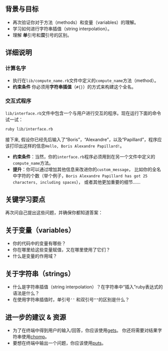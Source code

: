 ## 背景与目标

- 再次验证你对于方法（methods）和变量（variables）的理解。
- 学习如何进行字符串插值（string interpolation）。
- 理解 **单**引号和**双**引号的区别。

## 详细说明

### 计算名字

- 执行在`lib/compute_name.rb`文件中定义的`compute_name`方法（method）。
- **约束条件** 你必须用**字符串插值**（`#{}`）的方式来构建这个全名。

### 交互式程序

`lib/interface.rb`文件中包含一个与用户进行交互的程序。现在运行下面的命令试一试：

```bash
ruby lib/interface.rb
```

接下来, 假设你已经先后输入了“Boris”，“Alexandre”，以及“Papillard”，程序应该打印出这样的信息`Hello, Boris Alexandre Papillard!`。

* **约束条件**：当然，你的`interface.rb`程序必须用到在另一个文件中定义的`compute_name`方法。
* **提升**：你可以通过增加其他信息来改进你的`custom_message`， 比如你的全名中字符的个数（举个例子，`Boris Alexandre Papillard has got 25 characters, including spaces`）， 或者其他更加重要的细节……

## 关键学习要点

再次问自己提出这些问题，并确保你都知道答案：

## 关于变量（variables）

* 你的代码中的变量有哪些？
* 你在哪里给这些变量赋值，又在哪里使用了它们？
* 什么是变量的作用域？

## 关于字符串（strings）

* 什么是字符串插值（string interpolation）？在字符串中“插入”ruby表达式的语法是什么？
* 在使用字符串插值时，单引号`''` 和双引号`""`的区别是什么？

## 进一步的建议 & 资源

* 为了在终端中得到用户的输入/回答，你应该使用[gets](http://www.ruby-doc.org/docs/Tutorial/part_02/user_input.html)。 你还将需要对结果字符串使用[chomp](https://ruby-doc.org/core-3.1.2/String.html#method-i-chomp)。
* 要想在终端中输出一个问题，你应该使用[puts](https://ruby-doc.org/core-3.1.2/IO.html#method-i-puts)。

